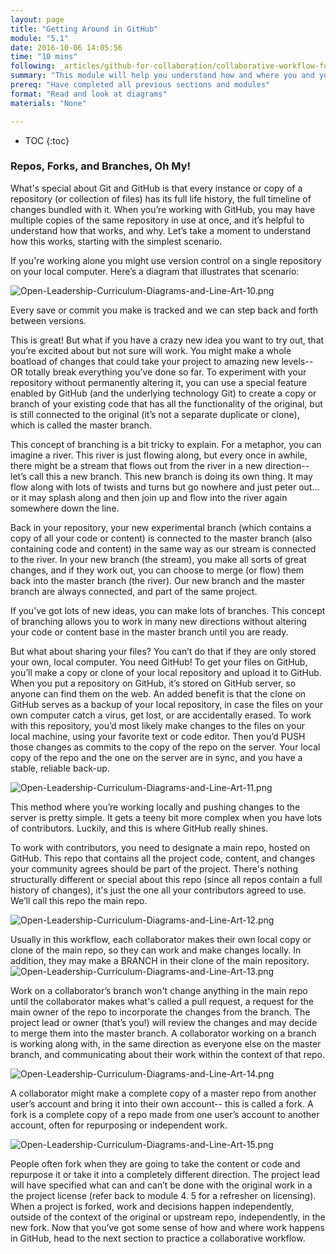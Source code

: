 ```yaml
---
layout: page
title: "Getting Around in GitHub"
module: "5.1"
date: 2016-10-06 14:05:56
time: "10 mins"
following: _articles/github-for-collaboration/collaborative-workflow-for-contributions.md
summary: "This module will help you understand how and where you and your collaborators will save changes and any work on a collection of files (a repository) when using gitHub."
prereq: "Have completed all previous sections and modules"
format: "Read and look at diagrams"
materials: "None"

---
```

* TOC
{:toc}

### Repos, Forks, and Branches, Oh My!

What's special about Git and GitHub is that every instance or copy of a repository (or collection of files) has its full life history, the full timeline of changes bundled with it. When you’re working with GitHub, you may have multiple copies of the same repository in use at once, and it’s helpful to understand how that works, and why. Let’s take a moment to understand how this works, starting with the simplest scenario.

If you're working alone you might use version control on a single repository on your local computer. Here’s a diagram that illustrates that scenario:

![Open-Leadership-Curriculum-Diagrams-and-Line-Art-10.png](https://lh6.googleusercontent.com/ylFY_bZygXEAUq7faPluylRBp9BR-CT7TE11xnEoonRd0QnxcE-jXzDLKCZJo21bE5hj37nzb_e6zktHcigv_XInUivAmCpeqKS2X1Dpke-loQb6bVpKJG51uvbr5UYKwX8i6bKv)

Every save or commit you make is tracked and we can step back and forth between versions.

This is great! But what if you have a crazy new idea you want to try out, that you’re excited about but not sure will work. You might make a whole boatload of changes that could take your project to amazing new levels-- OR totally break everything you’ve done so far. To experiment with your repository without permanently altering it, you can use a special feature enabled by GitHub (and the underlying technology Git) to create a copy or branch of your existing code that has all the functionality of the original, but is still connected to the original (it’s not a separate duplicate or clone), which is called the master branch.

This concept of branching is a bit tricky to explain. For a metaphor, you can imagine a river. This river is just flowing along, but every once in awhile, there might be a stream that flows out from the river in a new direction-- let’s call this a new branch. This new branch is doing its own thing. It may flow along with lots of twists and turns but go nowhere and just peter out... or it may splash along and then join up and flow into the river again somewhere down the line.

Back in your repository, your new experimental branch (which contains a copy of all your code or content) is connected to the master branch (also containing code and content) in the same way as our stream is connected to the river. In your new branch (the stream), you make all sorts of great changes, and if they work out, you can choose to merge (or flow) them back into the master branch (the river). Our new branch and the master branch are always connected, and part of the same project.

If you’ve got lots of new ideas, you can make lots of branches. This concept of branching allows you to work in many new directions without altering your code or content base in the master branch until you are ready.

But what about sharing your files? You can’t do that if they are only stored your own, local computer. You need GitHub! To get your files on GitHub, you’ll make a copy or clone of your local repository and upload it to GitHub. When you put a repository on GitHub, it’s stored on GitHub server, so anyone can find them on the web. An added benefit is that the clone on GitHub serves as a backup of your local repository, in case the files on your own computer catch a virus, get lost, or are accidentally erased. To work with this repository, you’d most likely make changes to the files on your local machine, using your favorite text or code editor. Then you’d PUSH those changes as commits to the copy of the repo on the server. Your local copy of the repo and the one on the server are in sync, and you have a stable, reliable back-up.

![Open-Leadership-Curriculum-Diagrams-and-Line-Art-11.png](https://lh3.googleusercontent.com/cphihMu1zjZlAsuA5dxo1hbrpiBIPaGoVwX38KqaW6NJ7_YlRdJFG4fvXEbgp8qYMhGdQZ7_16gQka_dSY2OjqDwHHecGm0_REQvsR-O2b-aE4MEy6OJ-XyjkWnQRiwRmhHWXjTs)

This method where you’re working locally and pushing changes to the server is pretty simple. It gets a teeny bit more complex when you have lots of contributors. Luckily, and this is where GitHub really shines.

To work with contributors, you need to designate a main repo, hosted on GitHub. This repo that contains all the project code, content, and changes your community agrees should be part of the project. There's nothing structurally different or special about this repo (since all repos contain a full history of changes), it's just the one all your contributors agreed to use. We’ll call this repo the main repo.

![Open-Leadership-Curriculum-Diagrams-and-Line-Art-12.png](https://lh6.googleusercontent.com/Luq9N7LHpv8KMf4pFLnS9Wni2PeLt7ulIEbW4wh4log9235dgNOySPOro3X-q1Oao_znDlTRGj33k3EEWQA_NIES7F6gIY5ZUUtvKfzcEW-zfHa7NnK-iwS133sTmXHF4E2rmx_G)

Usually in this workflow, each collaborator makes their own local copy or clone of the main repo, so they can work and make changes locally. In addition, they may make a BRANCH in their clone of the main repository. ![Open-Leadership-Curriculum-Diagrams-and-Line-Art-13.png](https://lh5.googleusercontent.com/JqyTz_ULhjJzvNtwXqwOlDBmfzlcK3lk18Ps4eNwStGIk5tM1Gpg167IMq4YMsWXQ4_Ro1_9ZVT2tu5VrEsyjzYvk_5Kkb2RR34uXT1Mpzl455AYSmuh83tr89Y2pSNBvj8dA4T2)

Work on a collaborator’s branch won't change anything in the main repo until the collaborator makes what's called a pull request, a request for the main owner of the repo to incorporate the changes from the branch. The project lead or owner (that’s you!) will review the changes and may decide to merge them into the master branch. A collaborator working on a branch is working along with, in the same direction as everyone else on the master branch, and communicating about their work within the context of that repo.

![Open-Leadership-Curriculum-Diagrams-and-Line-Art-14.png](https://lh5.googleusercontent.com/I5AnTX_uXcppmAcChH0hCAjqWMa8zMfgSCpxBokciF2hmgUn2N1eiHjxNPQ-joObxifZZWqnR_yrGvVsInlsm6q8CshE1xvudniLVg_iqlaBOaLT_C0hw5Xkn47Hppz9CAxoUB0k)

A collaborator might make a complete copy of a master repo from another user’s account and bring it into their own account-- this is called a fork. A fork is a complete copy of a repo made from one user’s account to another account, often for repurposing or independent work.

![Open-Leadership-Curriculum-Diagrams-and-Line-Art-15.png](https://lh6.googleusercontent.com/ulru10eSxqfjrhdnD3g7Ve3OCyhIA-CfAQDDr7NOd4FWue4K9l3HkZtckcf-8u9uSICeUghZL_Io82evKwgIKblcEGasYs2gg0dxjJHZUPooSV7Q0az2jQQhypCaingKO1LTOjG4)

People often fork when they are going to take the content or code and repurpose it or take it into a completely different direction. The project lead will have specified what can and can’t be done with the original work in a the project license (refer back to module 4\. 5 for a refresher on licensing). When a project is forked, work and decisions happen independently, outside of the context of the original or upstream repo, independently, in the new fork. Now that you’ve got some sense of how and where work happens in GitHub, head to the next section to practice a collaborative workflow.